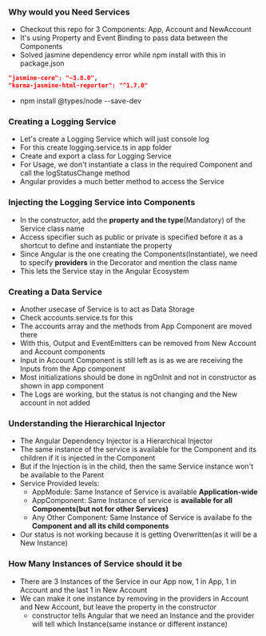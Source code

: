 ### Why would you Need Services

* Checkout this repo for 3 Components: App, Account and NewAccount
* It's using Property and Event Binding to pass data between the Components
* Solved jasmine dependency error while npm install with this in package.json
```json
"jasmine-core": "~3.8.0",
"karma-jasmine-html-reporter": "^1.7.0"
```
* npm install @types/node --save-dev

### Creating a Logging Service

* Let's create a Logging Service which will just console log
* For this create logging.service.ts in app folder
* Create and export a class for Logging Service
* For Usage, we don't instantiate a class in the required Component and call the logStatusChange method
* Angular provides a much better method to access the Service

### Injecting the Logging Service into Components

* In the constructor, add the **property and the type**(Mandatory) of the Service class name
* Access specifier such as public or private is specified before it as a shortcut to define and instantiate the property
* Since Angular is the one creating the Components(Instantiate), we need to specify **providers** in the Decorator and mention the class name
* This lets the Service stay in the Angular Ecosystem

### Creating a Data Service

* Another usecase of Service is to act as Data Storage
* Check accounts.service.ts for this
* The accounts array and the methods from App Component are moved there
* With this, Output and EventEmitters can be removed from New Account and Account components
* Input in Account Component is still left as is as we are receiving the Inputs from the App component
* Most initializations should be done in ngOnInit and not in constructor as shown in app component
* The Logs are working, but the status is not changing and the New account in not added

### Understanding the Hierarchical Injector

* The Angular Dependency Injector is a Hierarchical Injector
* The same instance of the service is available for the Component and its children if it is injected in the Component
* But if the Injection is in the child, then the same Service instance won't be available to the Parent
* Service Provided levels:
  * AppModule: Same Instance of Service is available **Application-wide**
  * AppComponent: Same Instance of service is **available for all Components(but not for other Services)**
  * Any Other Component: Same Instance of Service is availabe fo the **Component and all its child components**
* Our status is not working because it is getting Overwritten(as it will be a New Instance)

### How Many Instances of Service should it be

* There are 3 Instances of the Service in our App now, 1 in App, 1 in Account and the last 1 in New Account
* We can make it one instance by removing in the providers in Account and New Account, but leave the property in the constructor
  * constructor tells Angular that we need an Instance and the provider will tell which Instance(same instance or different instance)